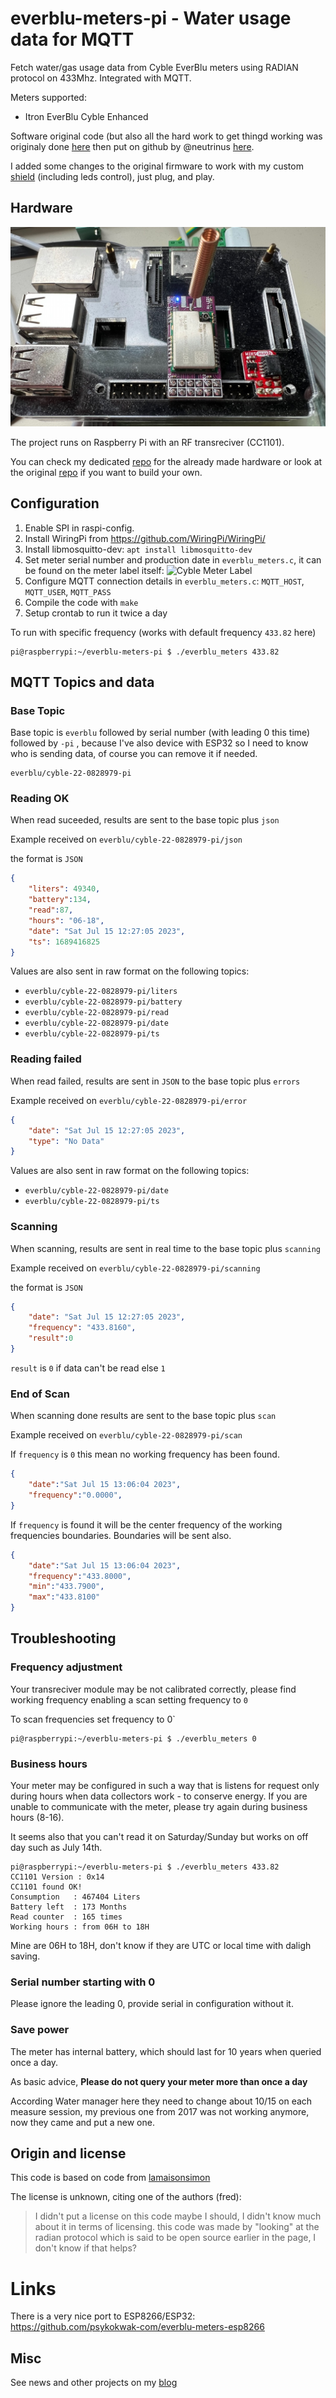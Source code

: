 # everblu-meters-pi - Water usage data for MQTT

Fetch water/gas usage data from Cyble EverBlu meters using RADIAN protocol on 433Mhz. Integrated with MQTT. 

Meters supported:
- Itron EverBlu Cyble Enhanced

Software original code (but also all the hard work to get thingd working was originaly done [here][4] then put on github by @neutrinus [here][5].

I added some changes to the original firmware to work with my custom [shield][7] (including leds control), just plug, and play.

## Hardware

![With CC1101 Custom Mini Shield](pictures/cc1101-pi-spring.jpg)

The project runs on Raspberry Pi with an RF transreciver (CC1101). 

You can check my dedicated [repo][7] for the already made hardware or look at the original [repo][5] if you want to build your own.


## Configuration

1. Enable SPI in raspi-config.
2. Install WiringPi from https://github.com/WiringPi/WiringPi/
3. Install libmosquitto-dev: `apt install libmosquitto-dev`
4. Set meter serial number and production date in `everblu_meters.c`, it can be found on the meter label itself:
![Cyble Meter Label](pictures/meter_label.png)
5. Configure MQTT connection details in `everblu_meters.c`: `MQTT_HOST`, `MQTT_USER`, `MQTT_PASS`
6. Compile the code with `make`
7. Setup crontab to run it twice a day


To run with specific frequency (works with default frequency `433.82` here)

```shell
pi@raspberrypi:~/everblu-meters-pi $ ./everblu_meters 433.82
```

## MQTT Topics and data

### Base Topic

Base topic is `everblu` followed by serial number (with leading 0 this time) followed by `-pi` , because I've also device with ESP32 so I need to know who is sending data, of course you can remove it if needed.

```
everblu/cyble-22-0828979-pi
```

### Reading OK

When read suceeded, results are sent to the base topic plus `json`

Example received on `everblu/cyble-22-0828979-pi/json`

the format is `JSON`

```json
{ 
	"liters": 49340, 
	"battery":134,
	"read":87,
	"hours": "06-18",
	"date": "Sat Jul 15 12:27:05 2023", 
	"ts": 1689416825 
}
```

Values are also sent in raw format on the following topics:

- `everblu/cyble-22-0828979-pi/liters`
- `everblu/cyble-22-0828979-pi/battery`
- `everblu/cyble-22-0828979-pi/read`
- `everblu/cyble-22-0828979-pi/date`
- `everblu/cyble-22-0828979-pi/ts`

### Reading failed

When read failed, results are sent in `JSON` to the base topic plus `errors`


Example received on `everblu/cyble-22-0828979-pi/error`

```json
{ 
	"date": "Sat Jul 15 12:27:05 2023", 
	"type": "No Data" 
}
```

Values are also sent in raw format on the following topics:

- `everblu/cyble-22-0828979-pi/date`
- `everblu/cyble-22-0828979-pi/ts`


### Scanning

When scanning, results are sent in real time to the base topic plus `scanning`

Example received on `everblu/cyble-22-0828979-pi/scanning`

the format is `JSON`

```json
{ 
	"date": "Sat Jul 15 12:27:05 2023", 
	"frequency": "433.8160", 
	"result":0 
}
```

`result` is `0` if data can't be read else `1`

### End of Scan

When scanning done results are sent to the base topic plus `scan`

Example received on `everblu/cyble-22-0828979-pi/scan`

If `frequency` is `0` this mean no working frequency has been found.


```json
{ 
	"date":"Sat Jul 15 13:06:04 2023", 
	"frequency":"0.0000",
}
```

If `frequency` is found it will be the center frequency of the working frequencies boundaries. Boundaries will be sent also.

```json
{ 
	"date":"Sat Jul 15 13:06:04 2023", 
	"frequency":"433.8000", 
	"min":"433.7900", 
	"max":"433.8100"
}
```


## Troubleshooting

### Frequency adjustment

Your transreciver module may be not calibrated correctly, please find working frequency enabling a scan setting frequency to `0`

To scan frequencies set frequency to 0`

```shell
pi@raspberrypi:~/everblu-meters-pi $ ./everblu_meters 0
```

### Business hours

Your meter may be configured in such a way that is listens for request only during hours when data collectors work - to conserve energy. 
If you are unable to communicate with the meter, please try again during business hours (8-16).

It seems also that you can't read it on Saturday/Sunday but works on off day such as July 14th.


```shell
pi@raspberrypi:~/everblu-meters-pi $ ./everblu_meters 433.82
CC1101 Version : 0x14
CC1101 found OK!
Consumption   : 467404 Liters
Battery left  : 173 Months
Read counter  : 165 times
Working hours : from 06H to 18H
```

Mine are 06H to 18H, don't know if they are UTC or local time with daligh saving.

### Serial number starting with 0

Please ignore the leading 0, provide serial in configuration without it.


### Save power

The meter has internal battery, which should last for 10 years when queried once a day. 

As basic advice, **Please do not query your meter more than once a day**

According Water manager here they need to change about 10/15 on each measure session, my previous one from 2017 was not working anymore, now they came and put a new one.


## Origin and license

This code is based on code from [lamaisonsimon][4]


The license is unknown, citing one of the authors (fred):

> I didn't put a license on this code maybe I should, I didn't know much about it in terms of licensing.
> this code was made by "looking" at the radian protocol which is said to be open source earlier in the page, I don't know if that helps?

# Links

There is a very nice port to ESP8266/ESP32: https://github.com/psykokwak-com/everblu-meters-esp8266

## Misc

See news and other projects on my [blog][2] 

[1]: https://www.cdebyte.com/products/E07-M1101S
[2]: https://hallard.me
[3]: https://oshpark.com/shared_projects/BVwV2j3b
[4]: http://www.lamaisonsimon.fr/wiki/doku.php?id=maison2:compteur_d_eau:compteur_d_eau
[5]: https://github.com/neutrinus/everblu-meters
[6]: https://github.com/hallard/everblu-meters-pi
[7]: https://github.com/hallard/cc1101-e07-pi






